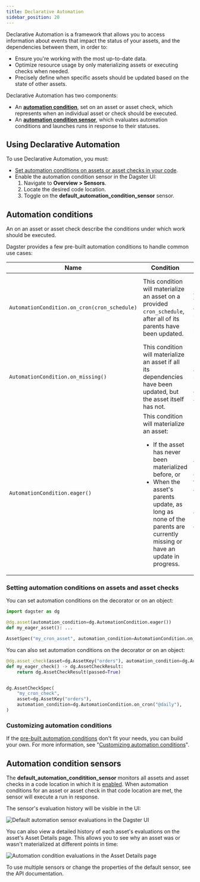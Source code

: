 ```yaml
---
title: Declarative Automation
sidebar_position: 20
---
```


Declarative Automation is a framework that allows you to access information about events that impact the status of your assets, and the dependencies between them, in order to:

- Ensure you're working with the most up-to-date data.
- Optimize resource usage by only materializing assets or executing checks when needed.
- Precisely define when specific assets should be updated based on the state of other assets.

Declarative Automation has two components:

- An **[automation condition](#automation-conditions)**, set on an asset or asset check, which represents when an individual asset or check should be executed.
- An **[automation condition sensor](#automation-condition-sensors)**, which evaluates automation conditions and launches runs in response to their statuses.

## Using Declarative Automation

To use Declarative Automation, you must:
* [Set automation conditions on assets or asset checks in your code](#setting-automation-conditions-on-assets-and-asset-checks).
* Enable the automation condition sensor in the Dagster UI:
    1. Navigate to **Overview > Sensors**.
    2. Locate the desired code location.
    3. Toggle on the **default_automation_condition_sensor** sensor.

## Automation conditions

An <PyObject section="assets" module="dagster" object="AutomationCondition" /> on an asset or asset check describe the conditions under which work should be executed.

Dagster provides a few pre-built automation conditions to handle common use cases:

| Name | Condition | Useful for |
|------|-----------|------------|
| `AutomationCondition.on_cron(cron_schedule)` | This condition will materialize an asset on a provided `cron_schedule`, after all of its parents have been updated. | Regularly updating an asset without worrying about the specifics of how its parents update. |
| `AutomationCondition.on_missing()` | This condition will materialize an asset if all its dependencies have been updated, but the asset itself has not. | Filling in partitioned assets as soon as upstream data is available. |
| `AutomationCondition.eager()` | This condition will materialize an asset: <ul><li>If the asset has never been materialized before, or</li><li>When the asset's parents update, as long as none of the parents are currently missing or have an update in progress.</li></ul> | Automatically propagating changes through the asset graph.<br /><br />Ensuring assets remain up to date.|

### Setting automation conditions on assets and asset checks

You can set automation conditions on the <PyObject section="assets" module="dagster" object="asset" decorator /> decorator or on an <PyObject section="assets" module="dagster" object="AssetSpec" /> object:

```python
import dagster as dg

@dg.asset(automation_condition=dg.AutomationCondition.eager())
def my_eager_asset(): ...

AssetSpec("my_cron_asset", automation_condition=AutomationCondition.on_cron("@daily"))
```

You can also set automation conditions on the <PyObject section="asset-checks" module="dagster" object="asset_check" decorator /> decorator or on an <PyObject section="asset-checks" module="dagster" object="AssetCheckSpec" /> object:

```python
@dg.asset_check(asset=dg.AssetKey("orders"), automation_condition=dg.AutomationCondition.on_cron("@daily"))
def my_eager_check() -> dg.AssetCheckResult:
    return dg.AssetCheckResult(passed=True)


dg.AssetCheckSpec(
    "my_cron_check",
    asset=dg.AssetKey("orders"),
    automation_condition=dg.AutomationCondition.on_cron("@daily"),
)
```

### Customizing automation conditions

If the [pre-built automation conditions](#automation-conditions) don't fit your needs, you can build your own. For more information, see "[Customizing automation conditions](customizing-automation-conditions/)".

## Automation condition sensors

The **default_automation_conditition_sensor** monitors all assets and asset checks in a code location in which it is [enabled](#using-declarative-automation). When automation conditions for an asset or asset check in that code location are met, the sensor will execute a run in response.

The sensor's evaluation history will be visible in the UI:

![Default automation sensor evaluations in the Dagster UI](/images/guides/automate/declarative-automation/default-automation-sensor.png)

You can also view a detailed history of each asset's evaluations on the asset's Asset Details page. This allows you to see why an asset was or wasn't materialized at different points in time:

![Automation condition evaluations in the Asset Details page](/images/guides/automate/declarative-automation/evaluations-asset-details.png)

To use multiple sensors or change the properties of the default sensor, see the <PyObject section="assets" module="dagster" object="AutomationConditionSensorDefinition" /> API documentation.
